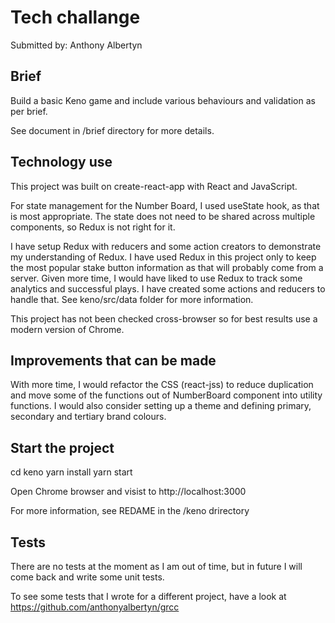# Tech challange

Submitted by: Anthony Albertyn

## Brief

Build a basic Keno game and include various behaviours
and validation as per brief.

See document in /brief directory for more details.

## Technology use

This project was built on create-react-app with React and JavaScript.

For state management for the Number Board, I used useState hook,
as that is most appropriate. The state does not need to be shared
across multiple components, so Redux is not right for it.

I have setup Redux with reducers and some action creators to demonstrate my understanding of Redux. I have used Redux in this
project only to keep the most popular stake button information as that will probably come from a server. Given more time, I would have
liked to use Redux to track some analytics and successful plays. I
have created some actions and reducers to handle that. See keno/src/data folder for more information.

This project has not been checked cross-browser so for best
results use a modern version of Chrome.

## Improvements that can be made

With more time, I would refactor the CSS (react-jss) to reduce duplication and move some of the functions out of NumberBoard
component into utility functions. I would also consider setting
up a theme and defining primary, secondary and tertiary brand colours.

## Start the project

cd keno
yarn install
yarn start

Open Chrome browser and visist to http://localhost:3000

For more information, see REDAME in the /keno drirectory

## Tests

There are no tests at the moment as I am out of time, but
in future I will come back and write some unit tests.

To see some tests that I wrote for a different project,
have a look at https://github.com/anthonyalbertyn/grcc
